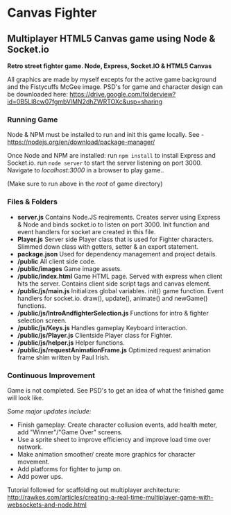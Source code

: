 # Canvas Fighter
## Multiplayer HTML5 Canvas game using Node &amp; Socket.io

**Retro street fighter game. Node, Express, Socket.IO & HTML5 Canvas**

All graphics are made by myself excepts for the active game background and the Fistycuffs McGee image. PSD's for game and character design can be downloaded here: https://drive.google.com/folderview?id=0B5Ll8cw07fgmbVlMN2dhZWRTOXc&usp=sharing

### Running Game
Node & NPM must be installed to run and init this game locally. 
See - https://nodejs.org/en/download/package-manager/

Once Node and NPM are installed:
run `npm install` to install Express and Socket.io.
run `node server` to start the server listening on port 3000.
Navigate to *localhost:3000* in a browser to play game..

(Make sure to run above in the *root* of game directory)

### Files & Folders
- **server.js** Contains Node.JS reqirements. Creates server using Express & Node and binds socket.io to listen on port 3000. Init function and event handlers for socket are created in this file. 
- **Player.js** Server side Player class that is used for Fighter characters. Slimmed down class with getters, setter & an export statement.
- **package.json** Used for dependency management and project details.
- **/public** All client side code.
- **/public/images** Game image assets. 
- **/public/index.html** Game HTML page. Served with express when client hits the server. Contains client side script tags and canvas element. 
- **/public/js/main.js** Initializes global variables. init() game function. Event handlers for socket.io. draw(), update(), animate() and newGame() functions.
- **/public/js/IntroAndfighterSelection.js** Functions for intro & fighter selection screen. 
- **/public/js/Keys.js** Handles gameplay Keyboard interaction.
- **/public/js/Player.js** Clientside Player class for Fighter. 
- **/public/js/helper.js** Helper functions.
- **/public/js/requestAnimationFrame.js** Optimized request animation frame shim written by Paul Irish. 


### Continuous Improvement
Game is not completed. See PSD's to get an idea of what the finished game will look like. 

*Some major updates include:*
- Finish gameplay: Create character collusion events, add health meter, add "Winner"/"Game Over" screens.
- Use a sprite sheet to improve efficiency and improve load time over network.
- Make animation smoother/ create more graphics for character movement.
- Add platforms for fighter to jump on.
- Add power ups.

Tutorial followed for scaffolding out multiplayer architecture: http://rawkes.com/articles/creating-a-real-time-multiplayer-game-with-websockets-and-node.html

